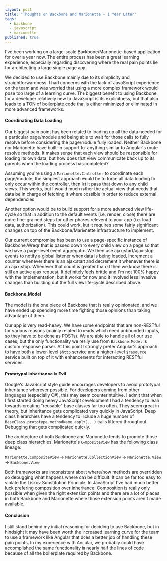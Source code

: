 ```yaml
---
layout: post
title: "Thoughts on Backbone and Marionette - 1 Year Later"
tags: 
  - backbone
  - javascript
  - marionette
published: true
---
```


I've been working on a large-scale Backbone/Marionette-based application for over a year now.
The entire process has been a great learning experience, especially regarding discovering where
the real pain points lie for architecting a large single page app.

We decided to use Backbone mainly due to its simplicity and straightforwardness. I had concerns
with the lack of JavaScript experience on the team and was worried that using a more complex
framework would pose too large of a learning curve. The biggest benefit to using Backbone for
a developer relatively new to JavaScript is its explicitness, but that also leads to a TON of
boilerplate code that is either minimized or eliminated in more advanced frameworks.

#### Coordinating Data Loading

Our biggest pain point has been related to loading up all the data needed for a particular
page/module and being able to wait for those calls to fully resolve before considering the
page/module fully loaded. Neither Backbone nor Marionette have built-in support for anything
similar to Angular's route resolve methods. It makes sense that each view should be responsible
for loading its own data, but how does that view communicate back up to its parents when the
loading process has completed?

Assuming you're using a `Marionette.Controller` to coordinate each page/module, the simplest
approach would be to force all data loading to only occur within the controller, then let it
pass that down to any child views. This works, but I would much rather the actual view that
needs that data be in charge of fetching it where possible in order to reduce external
dependencies.

Another option would be to build support for a more advanced view life-cycle so that in addition
to the default events (i.e. render, close) there are more fine-grained steps for other phases
relevent to your app (i.e. load data, authorization). This could work, but it requires some
fairly significant changes on top of the Backbone/Marionette infrastructure to implement.

Our current compromise has been to use a page-specific instance of Backbone.Wreqr that is passed
down to every child view on a page so that we have a page-level event aggregator. We then use
ajax:start/ajax:stop events to notify a global listener when data is being loaded, increment a
counter whenever there is an ajax:start and decrement it whenever there is an ajax:stop. Whenever
that count is greater than 0 then we know there is still an active ajax request. It definitely
feels brittle and I'm not 100% happy with the implementation, but it works for now and it
involved less invasive changes than building out the full view life-cycle described above.

#### Backbone.Model

The model is the one piece of Backbone that is really opinionated, and we have ended up spending
more time fighting those opinions than taking advantage of them.

Our app is very read-heavy. We have some endpoints that are non-RESTful for various reasons (mainly
related to reads which need unbounded inputs, so they have to be done as POSTs). We are able to
handle all of our use cases, but the only functionality we really use from `Backbone.Model` is
custom response parser. At this point I strongly prefer Angular's approach to have both a
lower-level `$http` service and a higher-level `$resource` service built on top of it with
enhancements for interacting RESTful services.

#### Prototypal Inheritance Is Evil

Google's JavaScript style guide encourages developers to avoid prototypal inheritance wherever
possible. For developers coming from other languages (especially C#), this may seem counterintuitive.
I admit that when I first started doing heavy JavaScript development I had a tendency to lean towards
creating "reusable" base classes far too often. They seem great in theory, but inheritance gets
complicated very quickly in JavaScript. Deep class hierarchies have a tendency to include a huge
number of `BaseClass.prototype.methodName.apply(...)` calls littered throughout. Debugging that gets
complicated quickly.

The archtecture of both Backbone and Marionette tends to promote those deep class hierarchies.
Marionette's `CompositeView` has the following class lineage:

`Marionette.CompositeView` -> `Marionette.CollectionView` -> `Marionette.View` -> `Backbone.View`

Both frameworks are inconsistent about where/how methods are overridden so debugging what happens
where can be difficult. It can be far too easy to violate the Liskov Substitution Principle. In
JavaScript I've had much better luck prefering composition over inheritance. Composition is really
only possible when given the right extension points and there are a lot of places in both Backbone
and Marionette where those extension points aren't made available.

#### Conclusion

I still stand behind my initial reasoning for deciding to use Backbone, but in hindsight it may have
been worth the increased learning curve for the team to use a framework like Angular that does a better
job of handling these pain points. In my experience with Angular, we probably could have accomplished
the same functionality in nearly half the lines of code because of all the boilerplate required by Backbone.